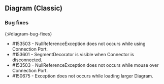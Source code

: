 ## Diagram (Classic)

### Bug fixes
{:#diagram-bug-fixes}

* \#153503 - NullReferenceException does not occurs while using Connection Port.
* \#153601 - SegmentDecorator is visible when Connector is disconnected.
* \#153503 - NullReferenceException does not occurs while mouse over Connection Port.
* \#150675 - Exception does not occurs while loading larger Diagram.